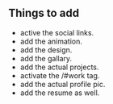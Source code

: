 ## Things to add
- active the social links.
- add the animation.
- add the design.
- add the gallary.
- add the actual projects.
- activate the /#work tag.
- add the actual profile pic.
- add the resume as well.
